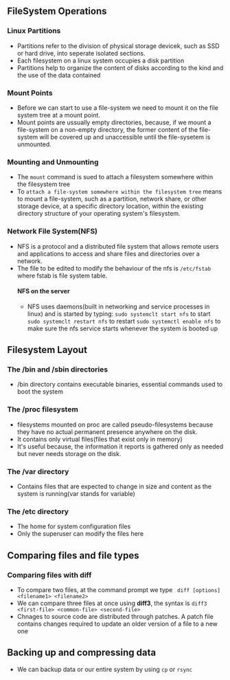 ## FileSystem Operations
### Linux Partitions
* Partitions refer to the division of physical storage  devicek, such as SSD or hard drive, into
  seperate isolated sections.
* Each filesystem on a linux system occupies a disk partition
* Partitions help to organize the content of disks according to the kind and the use of the data contained

### Mount Points
* Before we can start to use a file-system we need to mount it on the file system tree at a mount point.
* Mount points are ussually empty directories, because, if we mount a file-system on a non-empty
  directory, the former content of the file-system will be covered up and unaccessible until the
  file-sysetem is unmounted.

### Mounting and Unmounting
* The `mount` command is sued to attach a filesystem somewhere within the filesystem tree
* To `attach a file-system somewhere within the filesystem tree` means to mount a file-system,
  such as a partition, network share, or other storage device, at a specific directory location,
  within the existing directory structure of your operating system's filesystem.

### Network File System(NFS)
* NFS is a protocol and a distributed file system that allows remote users and applications
  to access and share files and directories over a network.
* The file to be edited to modify the behaviour of the nfs is `/etc/fstab` where fstab is 
  file system table.
  #### NFS on the server
  * NFS uses daemons(built in networking and service processes in linux) and is started by
    typing: 
    `sudo systemclt start nfs` to start
    `sudo systemclt restart nfs` to restart
    `sudo systemctl enable nfs` to make sure the nfs service starts whenever the system is booted up

## Filesystem Layout
### The /bin and /sbin directories
* /bin directory contains executable binaries, essential commands used to boot the system

### The /proc filesystem
* filesystems mounted on proc are called pseudo-filesystems because they have no actual permanent 
  presence anywhere on the disk.
* It contains only virtual files(files that exist only in memory)
* It's useful because, the information it reports is gathered only as needed but never needs
  storage on the disk.

### The /var directory
* Contains files that are expected to change in size and content as the system is running(var stands for variable)

### The /etc directory
* The home for system configuration files
* Only the superuser can modify the files here

## Comparing files and file types
### Comparing files with diff
* To compare two files, at the command prompt we type
  ` diff [options] <filename1> <filename2>`
* We can compare three files at once using **diff3**, the syntax is 
  `diff3 <first-file> <common-file> <second-file>`
* Chnages to source code are distributed through patches. A patch file contains changes required to update an
  older version of a file to a new one 

## Backing up and compressing data
* We can backup data or our entire system by using `cp` or `rsync`